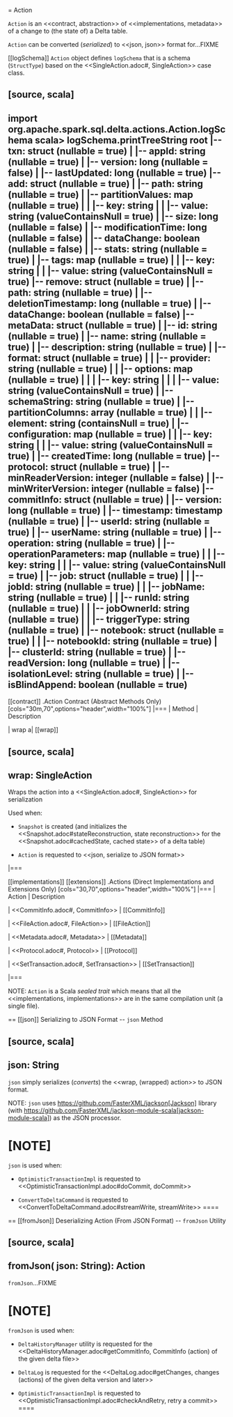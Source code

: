 = Action

`Action` is an <<contract, abstraction>> of <<implementations, metadata>> of a change to (the state of) a Delta table.

`Action` can be converted (_serialized_) to <<json, json>> format for...FIXME

[[logSchema]]
`Action` object defines `logSchema` that is a schema (`StructType`) based on the <<SingleAction.adoc#, SingleAction>> case class.

[source, scala]
----
import org.apache.spark.sql.delta.actions.Action.logSchema
scala> logSchema.printTreeString
root
 |-- txn: struct (nullable = true)
 |    |-- appId: string (nullable = true)
 |    |-- version: long (nullable = false)
 |    |-- lastUpdated: long (nullable = true)
 |-- add: struct (nullable = true)
 |    |-- path: string (nullable = true)
 |    |-- partitionValues: map (nullable = true)
 |    |    |-- key: string
 |    |    |-- value: string (valueContainsNull = true)
 |    |-- size: long (nullable = false)
 |    |-- modificationTime: long (nullable = false)
 |    |-- dataChange: boolean (nullable = false)
 |    |-- stats: string (nullable = true)
 |    |-- tags: map (nullable = true)
 |    |    |-- key: string
 |    |    |-- value: string (valueContainsNull = true)
 |-- remove: struct (nullable = true)
 |    |-- path: string (nullable = true)
 |    |-- deletionTimestamp: long (nullable = true)
 |    |-- dataChange: boolean (nullable = false)
 |-- metaData: struct (nullable = true)
 |    |-- id: string (nullable = true)
 |    |-- name: string (nullable = true)
 |    |-- description: string (nullable = true)
 |    |-- format: struct (nullable = true)
 |    |    |-- provider: string (nullable = true)
 |    |    |-- options: map (nullable = true)
 |    |    |    |-- key: string
 |    |    |    |-- value: string (valueContainsNull = true)
 |    |-- schemaString: string (nullable = true)
 |    |-- partitionColumns: array (nullable = true)
 |    |    |-- element: string (containsNull = true)
 |    |-- configuration: map (nullable = true)
 |    |    |-- key: string
 |    |    |-- value: string (valueContainsNull = true)
 |    |-- createdTime: long (nullable = true)
 |-- protocol: struct (nullable = true)
 |    |-- minReaderVersion: integer (nullable = false)
 |    |-- minWriterVersion: integer (nullable = false)
 |-- commitInfo: struct (nullable = true)
 |    |-- version: long (nullable = true)
 |    |-- timestamp: timestamp (nullable = true)
 |    |-- userId: string (nullable = true)
 |    |-- userName: string (nullable = true)
 |    |-- operation: string (nullable = true)
 |    |-- operationParameters: map (nullable = true)
 |    |    |-- key: string
 |    |    |-- value: string (valueContainsNull = true)
 |    |-- job: struct (nullable = true)
 |    |    |-- jobId: string (nullable = true)
 |    |    |-- jobName: string (nullable = true)
 |    |    |-- runId: string (nullable = true)
 |    |    |-- jobOwnerId: string (nullable = true)
 |    |    |-- triggerType: string (nullable = true)
 |    |-- notebook: struct (nullable = true)
 |    |    |-- notebookId: string (nullable = true)
 |    |-- clusterId: string (nullable = true)
 |    |-- readVersion: long (nullable = true)
 |    |-- isolationLevel: string (nullable = true)
 |    |-- isBlindAppend: boolean (nullable = true)
----

[[contract]]
.Action Contract (Abstract Methods Only)
[cols="30m,70",options="header",width="100%"]
|===
| Method
| Description

| wrap
a| [[wrap]]

[source, scala]
----
wrap: SingleAction
----

Wraps the action into a <<SingleAction.adoc#, SingleAction>> for serialization

Used when:

* `Snapshot` is created (and initializes the <<Snapshot.adoc#stateReconstruction, state reconstruction>> for the <<Snapshot.adoc#cachedState, cached state>> of a delta table)

* `Action` is requested to <<json, serialize to JSON format>>

|===

[[implementations]]
[[extensions]]
.Actions (Direct Implementations and Extensions Only)
[cols="30,70",options="header",width="100%"]
|===
| Action
| Description

| <<CommitInfo.adoc#, CommitInfo>>
| [[CommitInfo]]

| <<FileAction.adoc#, FileAction>>
| [[FileAction]]

| <<Metadata.adoc#, Metadata>>
| [[Metadata]]

| <<Protocol.adoc#, Protocol>>
| [[Protocol]]

| <<SetTransaction.adoc#, SetTransaction>>
| [[SetTransaction]]

|===

NOTE: `Action` is a Scala *sealed trait* which means that all the <<implementations, implementations>> are in the same compilation unit (a single file).

== [[json]] Serializing to JSON Format -- `json` Method

[source, scala]
----
json: String
----

`json` simply serializes (_converts_) the <<wrap, (wrapped) action>> to JSON format.

NOTE: `json` uses https://github.com/FasterXML/jackson[Jackson] library (with https://github.com/FasterXML/jackson-module-scala[jackson-module-scala]) as the JSON processor.

[NOTE]
====
`json` is used when:

* `OptimisticTransactionImpl` is requested to <<OptimisticTransactionImpl.adoc#doCommit, doCommit>>

* `ConvertToDeltaCommand` is requested to <<ConvertToDeltaCommand.adoc#streamWrite, streamWrite>>
====

== [[fromJson]] Deserializing Action (From JSON Format) -- `fromJson` Utility

[source, scala]
----
fromJson(
  json: String): Action
----

`fromJson`...FIXME

[NOTE]
====
`fromJson` is used when:

* `DeltaHistoryManager` utility is requested for the <<DeltaHistoryManager.adoc#getCommitInfo, CommitInfo (action) of the given delta file>>

* `DeltaLog` is requested for the <<DeltaLog.adoc#getChanges, changes (actions) of the given delta version and later>>

* `OptimisticTransactionImpl` is requested to <<OptimisticTransactionImpl.adoc#checkAndRetry, retry a commit>>
====
